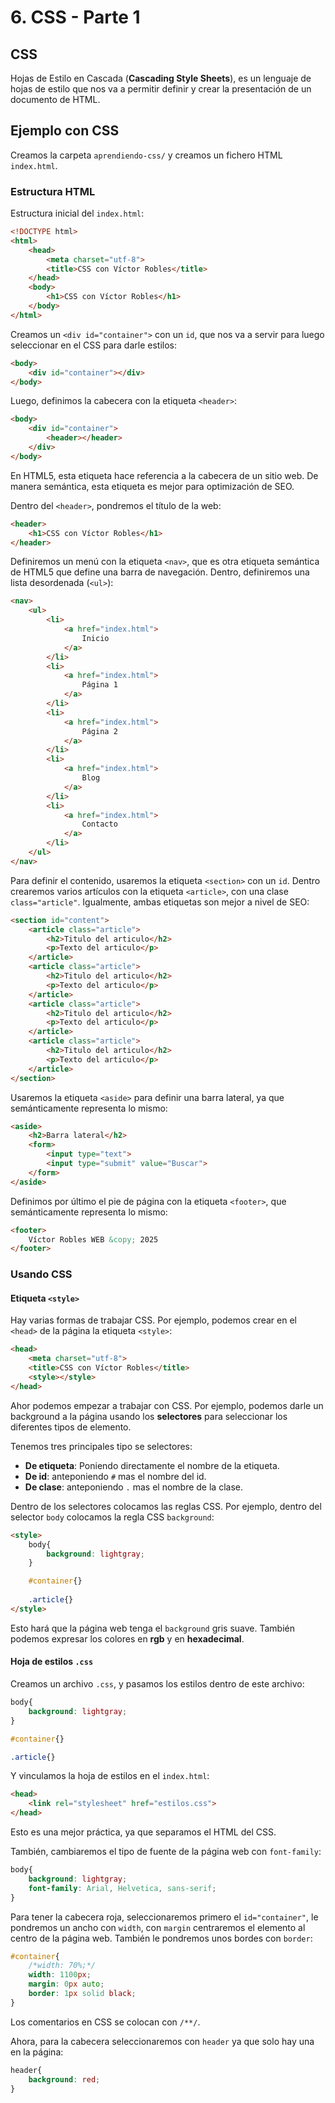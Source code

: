 # 6. CSS - Parte 1

## CSS

Hojas de Estilo en Cascada (**Cascading Style Sheets**), es un lenguaje de hojas de estilo que nos va a permitir definir y crear la presentación
de un documento de HTML.

## Ejemplo con CSS

Creamos la carpeta `aprendiendo-css/` y creamos un fichero HTML `index.html`.

### Estructura HTML

Estructura inicial del `index.html`:

```html
<!DOCTYPE html>
<html>
    <head>
        <meta charset="utf-8">
        <title>CSS con Víctor Robles</title>
    </head>
    <body>
        <h1>CSS con Víctor Robles</h1>
    </body>
</html>
```

Creamos un `<div id="container">` con un `id`, que nos va a servir para luego seleccionar en el CSS para darle estilos:

```html
<body>
    <div id="container"></div>
</body>
```

Luego, definimos la cabecera con la etiqueta `<header>`:

```html
<body>
    <div id="container">
        <header></header>
    </div>
</body>
```

En HTML5, esta etiqueta hace referencia a la cabecera de un sitio web. De manera semántica, esta etiqueta es mejor para optimización de SEO.

Dentro del `<header>`, pondremos el título de la web:

```html
<header>
    <h1>CSS con Víctor Robles</h1>
</header>
```

Definiremos un menú con la etiqueta `<nav>`, que es otra etiqueta semántica de HTML5 que define una barra de navegación. Dentro,
definiremos una lista desordenada (`<ul>`):

```html
<nav>
    <ul>
        <li>
            <a href="index.html">
                Inicio
            </a>
        </li>
        <li>
            <a href="index.html">
                Página 1
            </a>
        </li>
        <li>
            <a href="index.html">
                Página 2
            </a>
        </li>
        <li>
            <a href="index.html">
                Blog
            </a>
        </li>
        <li>
            <a href="index.html">
                Contacto
            </a>
        </li>
    </ul>
</nav>
```

Para definir el contenido, usaremos la etiqueta `<section>` con un `id`. Dentro crearemos varios artículos con la etiqueta `<article>`, con una
clase `class="article"`. Igualmente, ambas etiquetas son mejor a nivel de SEO:

```html
<section id="content">
    <article class="article">
        <h2>Titulo del articulo</h2>
        <p>Texto del articulo</p>
    </article>
    <article class="article">
        <h2>Titulo del articulo</h2>
        <p>Texto del articulo</p>
    </article>
    <article class="article">
        <h2>Titulo del articulo</h2>
        <p>Texto del articulo</p>
    </article>
    <article class="article">
        <h2>Titulo del articulo</h2>
        <p>Texto del articulo</p>
    </article>
</section>
```

Usaremos la etiqueta `<aside>` para definir una barra lateral, ya que semánticamente representa lo mismo:

```html
<aside>
    <h2>Barra lateral</h2>
    <form>
        <input type="text">
        <input type="submit" value="Buscar">
    </form>
</aside>
```

Definimos por último el pie de página con la etiqueta `<footer>`, que semánticamente representa lo mismo:

```html
<footer>
    Víctor Robles WEB &copy; 2025
</footer>
```

### Usando CSS

#### Etiqueta `<style>`

Hay varias formas de trabajar CSS. Por ejemplo, podemos crear en el `<head>` de la página la etiqueta `<style>`:

```html
<head>
    <meta charset="utf-8">
    <title>CSS con Víctor Robles</title>
    <style></style>
</head>
```

Ahor podemos empezar a trabajar con CSS. Por ejemplo, podemos darle un background a la página usando los **selectores** para seleccionar los diferentes tipos de elemento.

Tenemos tres principales tipo se selectores:

* **De etiqueta**: Poniendo directamente el nombre de la etiqueta.
* **De id**: anteponiendo `#` mas el nombre del id.
* **De clase**: anteponiendo `.` mas el nombre de la clase.

Dentro de los selectores colocamos las reglas CSS. Por ejemplo, dentro del selector `body` colocamos la regla CSS `background`:

```html
<style>
    body{
        background: lightgray;
    }

    #container{}
    
    .article{}
</style>
```

Esto hará que la página web tenga el `background` gris suave. También podemos expresar los colores en **rgb** y en **hexadecimal**.

#### Hoja de estilos `.css`

Creamos un archivo `.css`, y pasamos los estilos dentro de este archivo:

```css
body{
    background: lightgray;
}

#container{}

.article{}
```

Y vinculamos la hoja de estilos en el `index.html`:

```html
<head>
    <link rel="stylesheet" href="estilos.css">
</head>
```

Esto es una mejor práctica, ya que separamos el HTML del CSS.

También, cambiaremos el tipo de fuente de la página web con `font-family`:

```css
body{
    background: lightgray;
    font-family: Arial, Helvetica, sans-serif;
}
```

Para tener la cabecera roja, seleccionaremos primero el `id="container"`, le pondremos un ancho con `width`, con `margin`
centraremos el elemento al centro de la página web. También le pondremos unos bordes con `border`:

```css
#container{
    /*width: 70%;*/
    width: 1100px;
    margin: 0px auto;
    border: 1px solid black;
}
```

Los comentarios en CSS se colocan con `/**/`.

Ahora, para la cabecera seleccionaremos con `header` ya que solo hay una en la página:

```css
header{
    background: red;
}
```